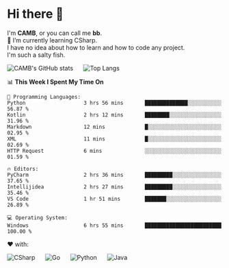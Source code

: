 # Hi there 👋
<!--
**CAMB-dev/CAMB-dev** is a ✨ _special_ ✨ repository because its `README.md` (this file) appears on your GitHub profile.

Here are some ideas to get you started:

- 🔭 I’m currently working on ...
- 🌱 I’m currently learning ...
- 👯 I’m looking to collaborate on ...
- 🤔 I’m looking for help with ...
- 💬 Ask me about ...
- 📫 How to reach me: ...
- 😄 Pronouns: ...
- ⚡ Fun fact: ...
-->
 I'm **CAMB**, or you can call me **bb**.  
 🌱 I’m currently learning CSharp.  
 I have no idea about how to learn and how to code any project.  
 I'm such a salty fish.
 
 
![CAMB's GitHub stats](https://github-readme-stats.vercel.app/api?username=CAMB-dev&show_icons=true&theme=tokyonight)
&nbsp;&nbsp;&nbsp;&nbsp;
![Top Langs](https://github-readme-stats.vercel.app/api/top-langs/?username=CAMB-dev&langs_count=5&theme=tokyonight)


<!--START_SECTION:waka-->
📊 **This Week I Spent My Time On** 

```text
💬 Programming Languages: 
Python                   3 hrs 56 mins       ██████████████░░░░░░░░░░░   56.87 % 
Kotlin                   2 hrs 12 mins       ████████░░░░░░░░░░░░░░░░░   31.96 % 
Markdown                 12 mins             █░░░░░░░░░░░░░░░░░░░░░░░░   02.95 % 
XML                      11 mins             █░░░░░░░░░░░░░░░░░░░░░░░░   02.69 % 
HTTP Request             6 mins              ░░░░░░░░░░░░░░░░░░░░░░░░░   01.59 % 

🔥 Editors: 
PyCharm                  2 hrs 36 mins       █████████░░░░░░░░░░░░░░░░   37.65 % 
Intellijidea             2 hrs 27 mins       █████████░░░░░░░░░░░░░░░░   35.46 % 
VS Code                  1 hr 51 mins        ███████░░░░░░░░░░░░░░░░░░   26.89 % 

💻 Operating System: 
Windows                  6 hrs 55 mins       █████████████████████████   100.00 % 
```


<!--END_SECTION:waka-->


❤ with:

![CSharp](https://img.shields.io/badge/CSharp-%23512BD4?style=for-the-badge&logo=.net)
&nbsp;&nbsp;&nbsp;&nbsp;
![Go](https://img.shields.io/badge/Go-000000?style=for-the-badge&logo=go)
&nbsp;&nbsp;&nbsp;&nbsp;
![Python](https://img.shields.io/badge/Python-000000?style=for-the-badge&logo=python)
&nbsp;&nbsp;&nbsp;&nbsp;
![Java](https://img.shields.io/badge/Java-964B00?style=for-the-badge&logo=openjdk)

